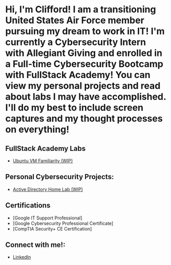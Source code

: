 <h1>Hi, I'm Clifford! I am a transitioning United States Air Force member pursuing my dream to work in IT! 
I'm currently a Cybersecurity Intern with Allegiant Giving and enrolled in a Full-time Cybersecurity Bootcamp with FullStack Academy!
You can view my personal projects and read about labs I may have accomplished. I'll do my best to include screen captures and my thought processes on everything!</h1>


<h2> FullStack Academy Labs </h2>

  - [Ubuntu VM Familiarity (WIP)](https://github.com/XaiphosCTL/Ubuntu-VM-Familiarity)

<h2> Personal Cybersecurity Projects:</h2>

  - [Active Directory Home Lab (WIP)](https://github.com/XaiphosCTL/Active-Directory-Home-Lab)

<h2>Certifications</h2>

  - [Google IT Support Professional]
  - [Google Cybersecurity Professional Certificate]
  - [CompTIA Security+ CE Certification]

<h2>Connect with me!:</h2>

  - [LinkedIn](https://www.linkedin.com/in/clifford-lyter-508705273/)
